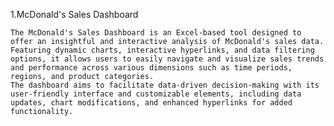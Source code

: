 1.McDonald's Sales Dashboard

    The McDonald's Sales Dashboard is an Excel-based tool designed to offer an insightful and interactive analysis of McDonald's sales data. Featuring dynamic charts, interactive hyperlinks, and data filtering options, it allows users to easily navigate and visualize sales trends and performance across various dimensions such as time periods, regions, and product categories.
    The dashboard aims to facilitate data-driven decision-making with its user-friendly interface and customizable elements, including data updates, chart modifications, and enhanced hyperlinks for added functionality.
